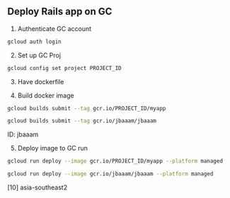 ## Deploy Rails app on GC
1. Authenticate GC account
```bash
gcloud auth login
```

2. Set up GC Proj
```bash
gcloud config set project PROJECT_ID
```

3. Have dockerfile

4. Build docker image
```bash
gcloud builds submit --tag gcr.io/PROJECT_ID/myapp

gcloud builds submit --tag gcr.io/jbaaam/jbaaam
```
ID: jbaaam

5. Deploy image to GC run
```bash
gcloud run deploy --image gcr.io/PROJECT_ID/myapp --platform managed

gcloud run deploy --image gcr.io/jbaaam/jbaaam --platform managed
```
[10] asia-southeast2